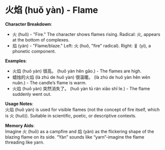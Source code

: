 # **火焰 (huǒ yàn) - Flame**

**Character Breakdown**:  
- 火 (huǒ) - "Fire." The character shows flames rising. Radical: 火, appears at the bottom of complexes.  
- 焰 (yàn) - "Flame/blaze." Left: 火 (huǒ, "fire" radical). Right: 𠬝 (yì), a phonetic component.

**Examples**:  
- 火焰 (huǒ yàn) 很高。 (huǒ yàn hěn gāo.) - The flames are high.  
- 蜡烛的火焰 (là zhú de huǒ yàn) 很温暖。 (là zhú de huǒ yàn hěn wēn nuǎn.) - The candle’s flame is warm.  
- 火焰 (huǒ yàn) 突然消失了。 (huǒ yàn tū rán xiāo shī le.) - The flame suddenly went out.

**Usage Notes**:  
火焰 (huǒ yàn) is used for visible flames (not the concept of fire itself, which is 火 (huǒ)). Suitable in scientific, poetic, or descriptive contexts.

**Memory Aids**:  
Imagine 火 (huǒ) as a campfire and 焰 (yàn) as the flickering shape of the blazing flame on its side. “Yàn” sounds like “yarn”-imagine the flame threading like yarn.
